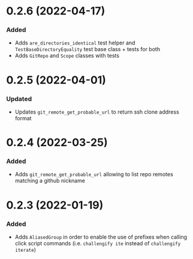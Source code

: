 
# 0.2.6 (2022-04-17)

### Added

- Adds `are_directories_identical` test helper and `TestBaseDirectoryEquality` test base class + tests for both
- Adds `GitRepo` and `Scope` classes with tests

# 0.2.5 (2022-04-01)

### Updated

- Updates `git_remote_get_probable_url` to return ssh clone address format

# 0.2.4 (2022-03-25)

### Added

- Adds `git_remote_get_probable_url` allowing to list repo remotes matching a github nickname

# 0.2.3 (2022-01-19)

### Added

- Adds `AliasedGroup` in order to enable the use of prefixes when calling click script commands (i.e. `challengify ite` instead of `challengify iterate`)
